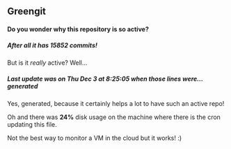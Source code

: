 ## Greengit

#### Do you wonder why this repository is so active?

##### After all it has 15852 commits!

But is it *really* active? Well...

##### Last update was on Thu Dec 3 at 8:25:05 when those lines were... generated

Yes, generated, because it certainly helps a lot to have such an active repo!

Oh and there was **24%** disk usage on the machine
where there is the cron updating this file.

Not the best way to monitor a VM in the cloud but it works! :)
